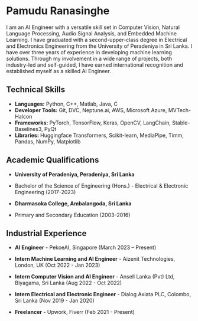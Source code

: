 # Pamudu Ranasinghe

I am an AI Engineer with a versatile skill set in Computer Vision, Natural Language Processing, Audio Signal Analysis, and Embedded Machine Learning. I have graduated with a second-upper-class degree in Electrical and Electronics Engineering from the University of Peradeniya in Sri Lanka. I have over three years of experience in developing machine learning solutions. Through my involvement in a wide range of projects, both industry-led and self-guided, I have earned international recognition and established myself as a skilled AI Engineer.

## Technical Skills

- **Languages:** Python, C++, Matlab, Java, C
- **Developer Tools:** Git, DVC, Neptune.ai, AWS, Microsoft Azure, MVTech-Halcon
- **Frameworks:** PyTorch, TensorFlow, Keras, OpenCV, LangChain, Stable-Baselines3, PyQt
- **Libraries:** Huggingface Transformers, Scikit-learn, MediaPipe, Timm, Pandas, NumPy, Matplotlib

## Academic Qualifications

- **University of Peradeniya, Peradeniya, Sri Lanka**
- Bachelor of the Science of Engineering (Hons.) - Electrical & Electronic Engineering (2017-2023)

- **Dharmasoka College, Ambalangoda, Sri Lanka**
- Primary and Secondary Education (2003-2016)


## Industrial Experience

- **AI Engineer** - PekoeAI, Singapore (March 2023 – Present)

- **Intern Machine Learning and AI Engineer** - Aizenit Technologies, London, UK (Oct 2022 - Jan 2023)

- **Intern Computer Vision and AI Engineer** - Ansell Lanka (Pvt) Ltd, Biyagama, Sri Lanka (Aug 2022 - Oct 2022)

- **Intern Electrical and Electronic Engineer** - Dialog Axiata PLC, Colombo, Sri Lanka (Nov 2019 - Jan 2020)

- **Freelancer** - Upwork, Fiverr (Feb 2021 - Present)
